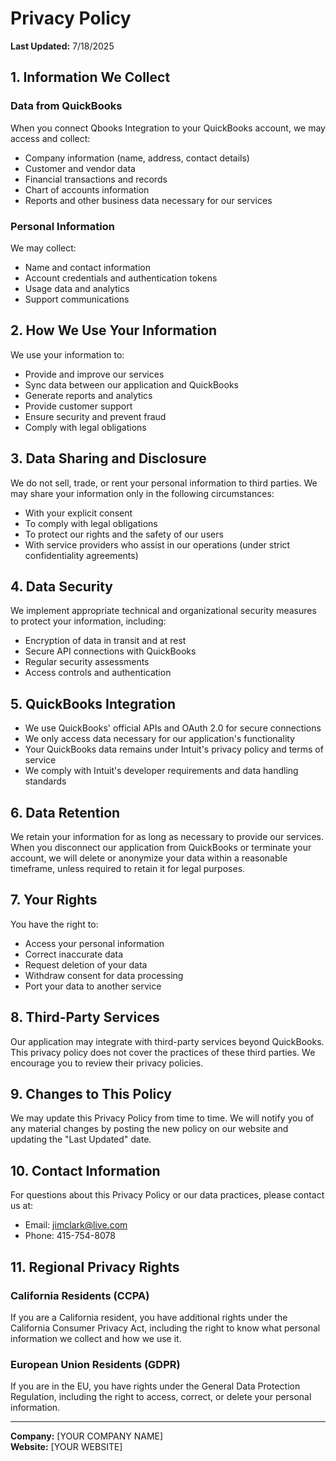 # Privacy Policy

**Last Updated:** 7/18/2025

## 1. Information We Collect

### Data from QuickBooks
When you connect Qbooks Integration to your QuickBooks account, we may access and collect:
- Company information (name, address, contact details)
- Customer and vendor data
- Financial transactions and records
- Chart of accounts information
- Reports and other business data necessary for our services

### Personal Information
We may collect:
- Name and contact information
- Account credentials and authentication tokens
- Usage data and analytics
- Support communications

## 2. How We Use Your Information

We use your information to:
- Provide and improve our services
- Sync data between our application and QuickBooks
- Generate reports and analytics
- Provide customer support
- Ensure security and prevent fraud
- Comply with legal obligations

## 3. Data Sharing and Disclosure

We do not sell, trade, or rent your personal information to third parties. We may share your information only in the following circumstances:
- With your explicit consent
- To comply with legal obligations
- To protect our rights and the safety of our users
- With service providers who assist in our operations (under strict confidentiality agreements)

## 4. Data Security

We implement appropriate technical and organizational security measures to protect your information, including:
- Encryption of data in transit and at rest
- Secure API connections with QuickBooks
- Regular security assessments
- Access controls and authentication

## 5. QuickBooks Integration

- We use QuickBooks' official APIs and OAuth 2.0 for secure connections
- We only access data necessary for our application's functionality
- Your QuickBooks data remains under Intuit's privacy policy and terms of service
- We comply with Intuit's developer requirements and data handling standards

## 6. Data Retention

We retain your information for as long as necessary to provide our services. When you disconnect our application from QuickBooks or terminate your account, we will delete or anonymize your data within a reasonable timeframe, unless required to retain it for legal purposes.

## 7. Your Rights

You have the right to:
- Access your personal information
- Correct inaccurate data
- Request deletion of your data
- Withdraw consent for data processing
- Port your data to another service

## 8. Third-Party Services

Our application may integrate with third-party services beyond QuickBooks. This privacy policy does not cover the practices of these third parties. We encourage you to review their privacy policies.

## 9. Changes to This Policy

We may update this Privacy Policy from time to time. We will notify you of any material changes by posting the new policy on our website and updating the "Last Updated" date.

## 10. Contact Information

For questions about this Privacy Policy or our data practices, please contact us at:
- Email: jimclark@live.com
- Phone: 415-754-8078

## 11. Regional Privacy Rights

### California Residents (CCPA)
If you are a California resident, you have additional rights under the California Consumer Privacy Act, including the right to know what personal information we collect and how we use it.

### European Union Residents (GDPR)
If you are in the EU, you have rights under the General Data Protection Regulation, including the right to access, correct, or delete your personal information.

---

**Company:** [YOUR COMPANY NAME]  
**Website:** [YOUR WEBSITE]

